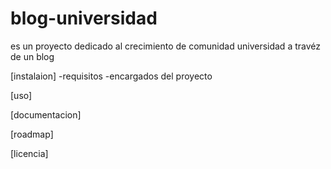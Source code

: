 # blog-universidad
es un proyecto dedicado al crecimiento de comunidad universidad a travéz de un blog

[instalaion]
-requisitos
-encargados del proyecto

[uso]

[documentacion]

[roadmap]

[licencia]
